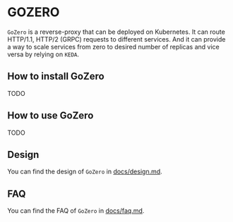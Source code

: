 # GOZERO

`GoZero` is a reverse-proxy that can be deployed on Kubernetes. It can route HTTP/1.1, HTTP/2 (GRPC) requests to different services. And it can provide a way to scale services from zero to desired number of replicas and vice versa by relying on `KEDA`.

## How to install GoZero

TODO

## How to use GoZero

TODO

## Design

You can find the design of `GoZero` in [docs/design.md](./docs/design.md).

## FAQ

You can find the FAQ of `GoZero` in [docs/faq.md](./docs/faq.md).

